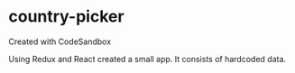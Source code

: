 # country-picker
Created with CodeSandbox

Using Redux and React created a small app. It consists of hardcoded data.

